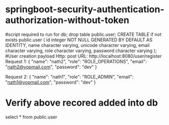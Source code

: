 # springboot-security-authentication-authorization-without-token

#script required to run for db;
drop table public.user;
CREATE TABLE if not exists public.user
(
    id integer NOT NULL GENERATED BY DEFAULT AS IDENTITY,
	name character varying,
	unicode character varying,
	email character varying,
	role character varying,
	password character varying
);
#User creation payload
Http: post 
URL: http://localhost:8080/user/register
Request 1: 
{
    "name": "nath2",
    "role": "ROLE_OPERATIONS",
    "email": "nath2@yopmail.com",
    "password": "dev"
}

Request 2: 
{
    "name": "nath1",
    "role": "ROLE_ADMIN",
    "email": "nath1@yopmail.com",
    "password": "dev"
}
# Verify above recored added into db
select * from public.user
